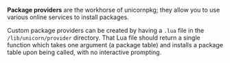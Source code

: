 **Package providers** are the workhorse of unicornpkg; they allow you to use various online services to install packages.

Custom package providers can be created by having a `.lua` file in the `/lib/unicorn/provider` directory. That Lua file should return a single function which takes one argument (a package table) and installs a package table upon being called, with no interactive prompting.
